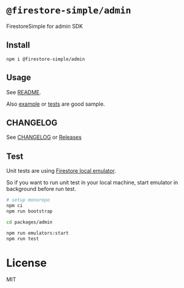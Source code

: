 # `@firestore-simple/admin`

FirestoreSimple for admin SDK

## Install
```
npm i @firestore-simple/admin
```

## Usage
See [README](https://github.com/Kesin11/Firestore-simple).

Also [example](./example) or [tests](./__tests__) are good sample.

## CHANGELOG
See [CHANGELOG](../../CHANGELOG) or [Releases](https://github.com/Kesin11/Firestore-simple/releases)

## Test
Unit tests are using [Firestore local emulator](https://firebase.google.com/docs/emulator-suite).

So if you want to run unit test in your local machine, start emulator in background before run test.

```bash
# setup monorepo
npm ci
npm run bootstrap

cd packages/admin

npm run emulators:start
npm run test
```

# License
MIT
